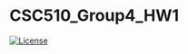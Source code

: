 # CSC510_Group4_HW1
<a href="https://github.com/Chloe-Ku/csc510_g4_hw1/blob/main/LICENSE"><img 
alt="License" src="https://img.shields.io/badge/license-MIT-green"></a>
